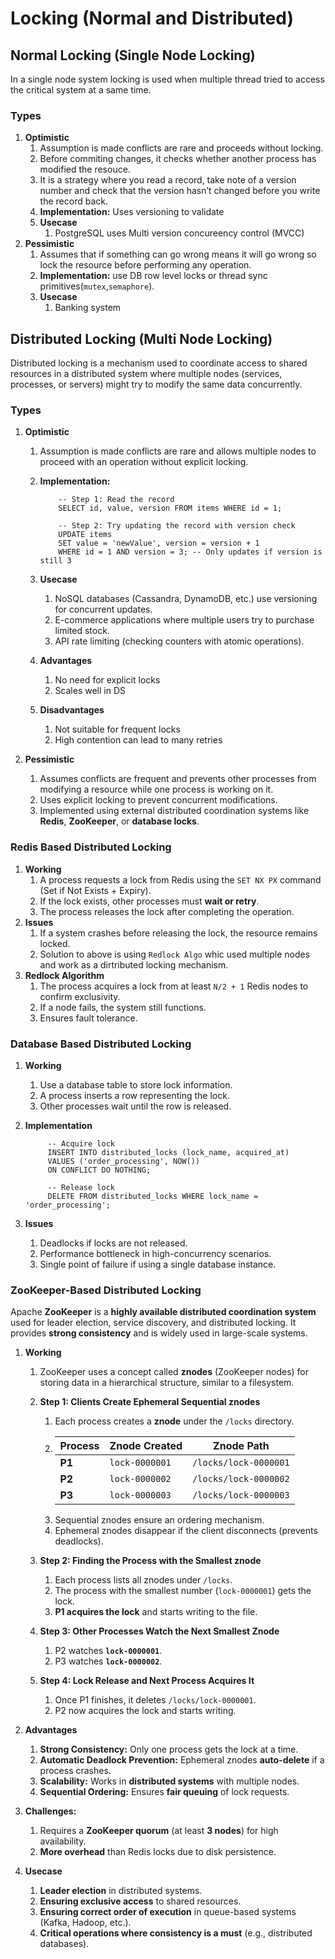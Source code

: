 # Locking (Normal and Distributed)

## Normal Locking (Single Node Locking)

In a single node system locking is used when multiple thread tried to access the critical system at a same time.

### Types

1. **Optimistic**
   1. Assumption is made conflicts are rare and proceeds without locking.
   2. Before commiting changes, it checks whether another process has modified the resouce.
   3. It is a strategy where you read a record, take note of a version number and check that the version hasn’t changed before you write the record back.
   4. **Implementation:** Uses versioning to validate
   5. **Usecase**
      1. PostgreSQL uses Multi version concureency control (MVCC)
2. **Pessimistic**
   1. Assumes that if something can go wrong means it will go wrong so lock the resource before performing any operation.
   2. **Implementation:** use DB row level locks or thread sync primitives(`mutex`,`semaphore`).
   3. **Usecase**
      1. Banking system

## Distributed Locking (Multi Node Locking)

Distributed locking is a mechanism used to coordinate access to shared resources in a distributed system where multiple nodes (services, processes, or servers) might try to modify the same data concurrently.

### Types

1. **Optimistic**

   1. Assumption is made conflicts are rare and allows multiple nodes to proceed with an operation without explicit locking.
   2. **Implementation:**

      ```
          -- Step 1: Read the record
          SELECT id, value, version FROM items WHERE id = 1;

          -- Step 2: Try updating the record with version check
          UPDATE items
          SET value = 'newValue', version = version + 1
          WHERE id = 1 AND version = 3; -- Only updates if version is still 3
      ```

   3. **Usecase**

      1. NoSQL databases (Cassandra, DynamoDB, etc.) use versioning for concurrent updates.
      2. E-commerce applications where multiple users try to purchase limited stock.
      3. API rate limiting (checking counters with atomic operations).

   4. **Advantages**

      1. No need for explicit locks
      2. Scales well in DS

   5. **Disadvantages**

      1. Not suitable for frequent locks
      2. High contention can lead to many retries

2. **Pessimistic**

   1. Assumes conflicts are frequent and prevents other processes from modifying a resource while one process is working on it.
   2. Uses explicit locking to prevent concurrent modifications.
   3. Implemented using external distributed coordination systems like **Redis**, **ZooKeeper**, or **database locks**.

### Redis Based Distributed Locking

1. **Working**
   1. A process requests a lock from Redis using the `SET NX PX` command (Set if Not Exists + Expiry).
   2. If the lock exists, other processes must **wait or retry**.
   3. The process releases the lock after completing the operation.
2. **Issues**
   1. If a system crashes before releasing the lock, the resource remains locked.
   2. Solution to above is using `Redlock Algo` whic used multiple nodes and work as a dirtributed locking mechanism.
3. **Redlock Algorithm**
   1. The process acquires a lock from at least `N/2 + 1` Redis nodes to confirm exclusivity.
   2. If a node fails, the system still functions.
   3. Ensures fault tolerance.

### Database Based Distributed Locking

1. **Working**

   1. Use a database table to store lock information.
   2. A process inserts a row representing the lock.
   3. Other processes wait until the row is released.

2. **Implementation**

   ```
        -- Acquire lock
        INSERT INTO distributed_locks (lock_name, acquired_at)
        VALUES ('order_processing', NOW())
        ON CONFLICT DO NOTHING;

        -- Release lock
        DELETE FROM distributed_locks WHERE lock_name = 'order_processing';

   ```

3. **Issues**

   1. Deadlocks if locks are not released.
   2. Performance bottleneck in high-concurrency scenarios.
   3. Single point of failure if using a single database instance.

### ZooKeeper-Based Distributed Locking

Apache **ZooKeeper** is a **highly available distributed coordination system** used for leader election, service discovery, and distributed locking. It provides **strong consistency** and is widely used in large-scale systems.

1. **Working**

   1. ZooKeeper uses a concept called **znodes** (ZooKeeper nodes) for storing data in a hierarchical structure, similar to a filesystem.
   2. **Step 1: Clients Create Ephemeral Sequential znodes**

      1. Each process creates a **znode** under the `/locks` directory.
      2. | Process | Znode Created  | Znode Path            |
         | ------- | -------------- | --------------------- |
         | **P1**  | `lock-0000001` | `/locks/lock-0000001` |
         | **P2**  | `lock-0000002` | `/locks/lock-0000002` |
         | **P3**  | `lock-0000003` | `/locks/lock-0000003` |
      3. Sequential znodes ensure an ordering mechanism.
      4. Ephemeral znodes disappear if the client disconnects (prevents deadlocks).

   3. **Step 2: Finding the Process with the Smallest znode**

      1. Each process lists all znodes under `/locks`.
      2. The process with the smallest number (`lock-0000001`) gets the lock.
      3. **P1 acquires the lock** and starts writing to the file.

   4. **Step 3: Other Processes Watch the Next Smallest Znode**

      1. P2 watches **`lock-0000001`**.
      2. P3 watches **`lock-0000002`**.

   5. **Step 4: Lock Release and Next Process Acquires It**

      1. Once P1 finishes, it deletes `/locks/lock-0000001`.
      2. P2 now acquires the lock and starts writing.

2. **Advantages**

   1. **Strong Consistency:** Only one process gets the lock at a time.
   2. **Automatic Deadlock Prevention:** Ephemeral znodes **auto-delete** if a process crashes.
   3. **Scalability:** Works in **distributed systems** with multiple nodes.
   4. **Sequential Ordering:** Ensures **fair queuing** of lock requests.

3. **Challenges:**

   1. Requires a **ZooKeeper quorum** (at least **3 nodes**) for high availability.
   2. **More overhead** than Redis locks due to disk persistence.

4. **Usecase**

   1. **Leader election** in distributed systems.
   2. **Ensuring exclusive access** to shared resources.
   3. **Ensuring correct order of execution** in queue-based systems (Kafka, Hadoop, etc.).
   4. **Critical operations where consistency is a must** (e.g., distributed databases).
